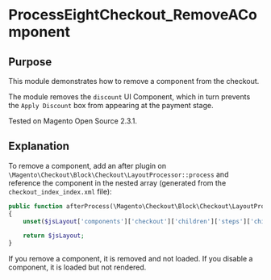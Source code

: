 # ProcessEightCheckout_RemoveAComponent

## Purpose

This module demonstrates how to remove a component from the checkout.

The module removes the `discount` UI Component, which in turn prevents the `Apply Discount` box from appearing at the payment stage.

Tested on Magento Open Source 2.3.1.

## Explanation

To remove a component, add an after plugin on `\Magento\Checkout\Block\Checkout\LayoutProcessor::process` and reference the component in the nested array (generated from the `checkout_index_index.xml` file):

```php
public function afterProcess(\Magento\Checkout\Block\Checkout\LayoutProcessor $processor, $jsLayout)
{
    unset($jsLayout['components']['checkout']['children']['steps']['children']['billing-step']['children']['payment']['children']['afterMethods']['children']['discount']);

    return $jsLayout;
}
```

If you remove a component, it is removed and not loaded. If you disable a component, it is loaded but not rendered. 

